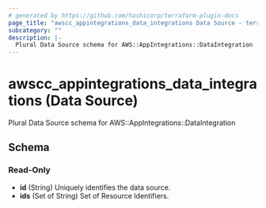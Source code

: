 ```yaml
---
# generated by https://github.com/hashicorp/terraform-plugin-docs
page_title: "awscc_appintegrations_data_integrations Data Source - terraform-provider-awscc"
subcategory: ""
description: |-
  Plural Data Source schema for AWS::AppIntegrations::DataIntegration
---
```


# awscc_appintegrations_data_integrations (Data Source)

Plural Data Source schema for AWS::AppIntegrations::DataIntegration



<!-- schema generated by tfplugindocs -->
## Schema

### Read-Only

- **id** (String) Uniquely identifies the data source.
- **ids** (Set of String) Set of Resource Identifiers.


